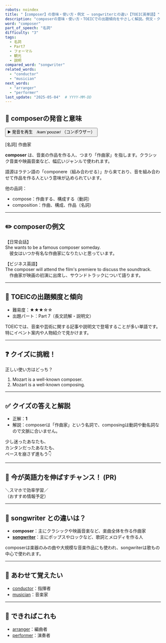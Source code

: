 ```yaml
---
robots: noindex
title: "【composer】の意味・使い方・例文 ― songwriterとの違い【TOEIC英単語】"
description: "composerの意味・使い方・TOEICでの出題傾向をやさしく解説。例文・クイズ付きでsongwriterとの違いもわかりやすく学べます。"
word: "composer"
part_of_speech: "名詞"
difficulty: "3"
tags:
  - 名詞
  - Part7
  - フォーマル
  - 観光
  - 説明
compared_word: "songwriter"
related_words:
  - "conductor"
  - "musician"
next_words:
  - "arranger"
  - "performer"
last_update: "2025-05-04"  # YYYY-MM-DD
---
```


## 🔰 composerの発音と意味

<button class="play-audio" onclick="playTTS('composer')">
  <span class="play-audio-main">
    ▶️ 発音を再生　/kəmˈpoʊzər/
  </span>
  <span class="play-audio-sub">
    （コンポウザー）
  </span>
</button>

[名詞] 作曲家

**composer** は、音楽の作品を作る人、つまり「作曲家」を指します。クラシック音楽や映画音楽など、幅広いジャンルで使われます。

語源はラテン語の「componere（組み合わせる）」から来ており、音を組み合わせて作品を作る人という意味が込められています。

他の品詞：  
- compose：作曲する、構成する（動詞）
- composition：作曲、構成、作品（名詞）

---

## ✏️ composerの例文

【日常会話】  
She wants to be a famous composer someday.  
　彼女はいつか有名な作曲家になりたいと思っています。

【ビジネス英語】  
The composer will attend the film's premiere to discuss the soundtrack.  
　作曲家が映画の初演に出席し、サウンドトラックについて語ります。

---

## 🎯 TOEICの出題頻度と傾向

- 難易度：★★★☆☆
- 出題パート：Part 7（長文読解・説明文）

TOEICでは、音楽や芸術に関する記事や説明文で登場することが多い単語です。特にイベント案内や人物紹介で見かけます。

---

## ❓ クイズに挑戦！

正しい使い方はどっち？

1. Mozart is a well-known composer.  
2. Mozart is a well-known composing.

---

## ✅ クイズの答えと解説

- 正解：**1**
- 解説：composerは「作曲家」という名詞で、composingは動詞や動名詞なので文脈に合いません。

少し迷ったあなたも、  
カンタンだったあなたも、  
ペースを崩さず進もう👇️

---

## 🚀 今が英語力を伸ばすチャンス！ (PR)

<div class="info-center">
＼スマホで効率学習／<br>  
（おすすめ情報予定）
</div>

---

## 🤔  songwriter との違いは？

- **composer**：主にクラシックや映画音楽など、楽曲全体を作る作曲家
- **[songwriter](/songwriter)**：主にポップスやロックなど、歌詞とメロディを作る人

composerは楽器のみの曲や大規模な音楽作品にも使われ、songwriterは歌もの中心で使われます。

---

## 🧩 あわせて覚えたい

- [conductor](/conductor)：指揮者
- [musician](/musician)：音楽家

---

## 📖 できればこれも

- [arranger](/arranger)：編曲者
- [performer](/performer)：演奏者

<!-- cvid: aid18_bid05 -->
